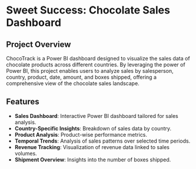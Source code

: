 # Sweet Success: Chocolate Sales Dashboard

## Project Overview
ChocoTrack is a Power BI dashboard designed to visualize the sales data of chocolate products across different countries. By leveraging the power of Power BI, this project enables users to analyze sales by salesperson, country, product, date, amount, and boxes shipped, offering a comprehensive view of the chocolate sales landscape.

## Features
- **Sales Dashboard**: Interactive Power BI dashboard tailored for sales analysis.
- **Country-Specific Insights**: Breakdown of sales data by country.
- **Product Analysis**: Product-wise performance metrics.
- **Temporal Trends**: Analysis of sales patterns over selected time periods.
- **Revenue Tracking**: Visualization of revenue data linked to sales volumes.
- **Shipment Overview**: Insights into the number of boxes shipped.

